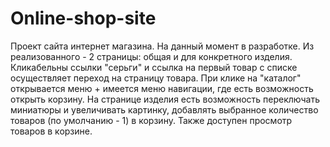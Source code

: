 # Online-shop-site
Проект сайта интернет магазина. На данный момент в разработке. Из реализованного - 2 страницы: общая и для конкретного изделия. Кликабельны ссылки "серьги" и ссылка на первый товар с списке осуществляет переход на страницу товара. При клике на "каталог" открывается меню + имеется меню навигации, где есть возможность открыть корзину. На странице изделия есть возможность переключать миниатюры и увеличивать картинку, добавлять выбранное количество товаров (по умолчанию - 1) в корзину. Также доступен просмотр товаров в корзине.
